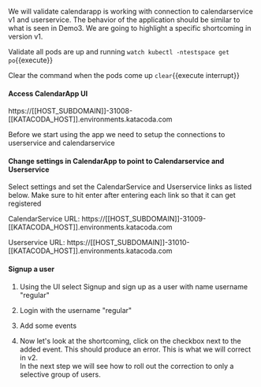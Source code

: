 

We will validate calendarapp is working with connection to calendarservice v1 and userservice. 
The behavior of the application should be similar to what is seen in Demo3. 
We are going to highlight a specific shortcoming in version v1. 

Validate all pods are up and running
`watch kubectl -ntestspace get po`{{execute}}

Clear the command when the pods come up
`clear`{{execute interrupt}}

#### Access CalendarApp UI

https://[[HOST_SUBDOMAIN]]-31008-[[KATACODA_HOST]].environments.katacoda.com

Before we start using the app we need to setup the connections to userservice and calendarservice

#### Change settings in CalendarApp to point to Calendarservice and Userservice
Select settings and set the CalendarService and Userservice links as listed below. 
Make sure to hit enter after entering each link so that it can get registered

CalendarService URL: https://[[HOST_SUBDOMAIN]]-31009-[[KATACODA_HOST]].environments.katacoda.com

Userservice URL: https://[[HOST_SUBDOMAIN]]-31010-[[KATACODA_HOST]].environments.katacoda.com

#### Signup a user
1. Using the UI select Signup and sign up as a user with name username "regular"

2. Login with the username "regular"

3. Add some events

4. Now let's look at the shortcoming, click on the checkbox next to the added event. 
    This should produce an error. This is what we will correct in v2.  
    In the next step we will see how to roll out the correction to only a selective group of users. 